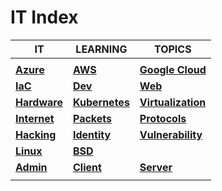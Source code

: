 # IT Index

|IT|LEARNING|TOPICS|
|---|---|---|
||||
|[**Azure**](azure-index)|[**AWS**](aws-index)|[**Google Cloud**](google-index)|
|[**IaC**](iac-index)|[**Dev**](dev-index)|[**Web**](web-index)|
|[**Hardware**](hardware-index)|[**Kubernetes**](kubernetes-index)|[**Virtualization**](virtualization-index)|
|[**Internet**](internet-index)|[**Packets**](packets-index)|[**Protocols**](protocols-index)|
|[**Hacking**](hacking-index)|[**Identity**](identity-index)|[**Vulnerability**](vulnerability-index)|
|[**Linux**](linux-index)|[**BSD**](bsd-index)||
|[**Admin**](admin-index)|[**Client**](client-index)|[**Server**](server-index)|
||||
